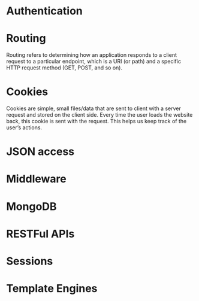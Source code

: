 # Authentication
# Routing
Routing refers to determining how an application responds to a client request to a particular endpoint, which is a URI (or path) and a specific HTTP request method (GET, POST, and so on).
# Cookies
Cookies are simple, small files/data that are sent to client with a server request and stored on the client side. Every time the user loads the website back, this cookie is sent with the request. This helps us keep track of the user’s actions.
# JSON access
# Middleware
# MongoDB
# RESTFul APIs
# Sessions
# Template Engines
